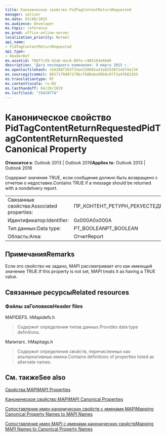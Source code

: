 ```yaml
---
title: Каноническое свойство PidTagContentReturnRequested
manager: soliver
ms.date: 03/09/2015
ms.audience: Developer
ms.topic: reference
ms.prod: office-online-server
localization_priority: Normal
api_name:
- PidTagContentReturnRequested
api_type:
- HeaderDef
ms.assetid: f86f7c59-42ab-4ac0-80fe-c985103e6bd6
description: 'Дата последнего изменения: 9 марта 2015 г.'
ms.openlocfilehash: c64288f393f15ee330065a43a92930f2e6f4e134
ms.sourcegitcommit: 8657170d071f9bcf680aba50b9c07f2a4fb82283
ms.translationtype: MT
ms.contentlocale: ru-RU
ms.lasthandoff: 04/28/2019
ms.locfileid: "33419774"
---
```

# <a name="pidtagcontentreturnrequested-canonical-property"></a><span data-ttu-id="ddcda-103">Каноническое свойство PidTagContentReturnRequested</span><span class="sxs-lookup"><span data-stu-id="ddcda-103">PidTagContentReturnRequested Canonical Property</span></span>

  
  
<span data-ttu-id="ddcda-104">**Относится к**: Outlook 2013 | Outlook 2016</span><span class="sxs-lookup"><span data-stu-id="ddcda-104">**Applies to**: Outlook 2013 | Outlook 2016</span></span> 
  
<span data-ttu-id="ddcda-105">Содержит значение TRUE, если сообщение должно быть возвращено с отчетом о недоставке.</span><span class="sxs-lookup"><span data-stu-id="ddcda-105">Contains TRUE if a message should be returned with a nondelivery report.</span></span> 
  
|||
|:-----|:-----|
|<span data-ttu-id="ddcda-106">Связанные свойства:</span><span class="sxs-lookup"><span data-stu-id="ddcda-106">Associated properties:</span></span>  <br/> |<span data-ttu-id="ddcda-107">ПР_КОНТЕНТ_РЕТУРН_РЕКУЕСТЕД</span><span class="sxs-lookup"><span data-stu-id="ddcda-107">PR_CONTENT_RETURN_REQUESTED</span></span>  <br/> |
|<span data-ttu-id="ddcda-108">Идентификатор:</span><span class="sxs-lookup"><span data-stu-id="ddcda-108">Identifier:</span></span>  <br/> |<span data-ttu-id="ddcda-109">0x000A</span><span class="sxs-lookup"><span data-stu-id="ddcda-109">0x000A</span></span>  <br/> |
|<span data-ttu-id="ddcda-110">Тип данных:</span><span class="sxs-lookup"><span data-stu-id="ddcda-110">Data type:</span></span>  <br/> |<span data-ttu-id="ddcda-111">PT_BOOLEAN</span><span class="sxs-lookup"><span data-stu-id="ddcda-111">PT_BOOLEAN</span></span>  <br/> |
|<span data-ttu-id="ddcda-112">Область:</span><span class="sxs-lookup"><span data-stu-id="ddcda-112">Area:</span></span>  <br/> |<span data-ttu-id="ddcda-113">Отчет</span><span class="sxs-lookup"><span data-stu-id="ddcda-113">Report</span></span>  <br/> |
   
## <a name="remarks"></a><span data-ttu-id="ddcda-114">Примечания</span><span class="sxs-lookup"><span data-stu-id="ddcda-114">Remarks</span></span>

<span data-ttu-id="ddcda-115">Если это свойство не задано, MAPI рассматривает его как имеющий значение TRUE.</span><span class="sxs-lookup"><span data-stu-id="ddcda-115">If this property is not set, MAPI treats it as having a TRUE value.</span></span> 
  
## <a name="related-resources"></a><span data-ttu-id="ddcda-116">Связанные ресурсы</span><span class="sxs-lookup"><span data-stu-id="ddcda-116">Related resources</span></span>

### <a name="header-files"></a><span data-ttu-id="ddcda-117">Файлы заГоловков</span><span class="sxs-lookup"><span data-stu-id="ddcda-117">Header files</span></span>

<span data-ttu-id="ddcda-118">MAPIDEFS. h</span><span class="sxs-lookup"><span data-stu-id="ddcda-118">Mapidefs.h</span></span>
  
> <span data-ttu-id="ddcda-119">Содержит определения типов данных.</span><span class="sxs-lookup"><span data-stu-id="ddcda-119">Provides data type definitions.</span></span>
    
<span data-ttu-id="ddcda-120">Мапитагс. h</span><span class="sxs-lookup"><span data-stu-id="ddcda-120">Mapitags.h</span></span>
  
> <span data-ttu-id="ddcda-121">Содержит определения свойств, перечисленных как альтернативные имена.</span><span class="sxs-lookup"><span data-stu-id="ddcda-121">Contains definitions of properties listed as alternate names.</span></span>
    
## <a name="see-also"></a><span data-ttu-id="ddcda-122">См. также</span><span class="sxs-lookup"><span data-stu-id="ddcda-122">See also</span></span>



[<span data-ttu-id="ddcda-123">Свойства MAPI</span><span class="sxs-lookup"><span data-stu-id="ddcda-123">MAPI Properties</span></span>](mapi-properties.md)
  
[<span data-ttu-id="ddcda-124">Каноническое свойство MAPI</span><span class="sxs-lookup"><span data-stu-id="ddcda-124">MAPI Canonical Properties</span></span>](mapi-canonical-properties.md)
  
[<span data-ttu-id="ddcda-125">Сопоставление имен канонических свойств с именами MAPI</span><span class="sxs-lookup"><span data-stu-id="ddcda-125">Mapping Canonical Property Names to MAPI Names</span></span>](mapping-canonical-property-names-to-mapi-names.md)
  
[<span data-ttu-id="ddcda-126">Сопоставление имен MAPI с именами канонических свойств</span><span class="sxs-lookup"><span data-stu-id="ddcda-126">Mapping MAPI Names to Canonical Property Names</span></span>](mapping-mapi-names-to-canonical-property-names.md)

